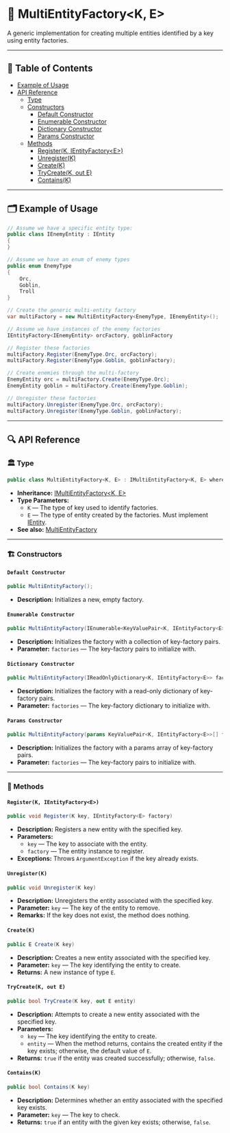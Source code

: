 # 🧩 MultiEntityFactory<K, E>

A generic implementation for creating multiple entities identified by a key using entity factories.

---

## 📑 Table of Contents

- [Example of Usage](#-example-of-usage)
- [API Reference](#-api-reference)
    - [Type](#-type)
    - [Constructors](#-constructors)
        - [Default Constructor](#default-constructor)
        - [Enumerable Constructor](#enumerable-constructor)
        - [Dictionary Constructor](#dictionary-constructor)
        - [Params Constructor](#params-constructor)
    - [Methods](#-methods)
        - [Register(K, IEntityFactory\<E>)](#registerk-ientityfactorye)
        - [Unregister(K)](#unregisterk)
        - [Create(K)](#createk)
        - [TryCreate(K, out E)](#trycreatek-out-e)
        - [Contains(K)](#containsk)

---

## 🗂 Example of Usage

```csharp
// Assume we have a specific entity type:
public class IEnemyEntity : IEntity
{
}
```

```csharp
// Assume we have an enum of enemy types
public enum EnemyType 
{
    Orc,
    Goblin,
    Troll
}
```

```csharp
// Create the generic multi-entity factory 
var multiFactory = new MultiEntityFactory<EnemyType, IEnemyEntity>();

// Assume we have instances of the enemy factories
IEntityFactory<IEnemyEntity> orcFactory, goblinFactory 

// Register these factories
multiFactory.Register(EnemyType.Orc, orcFactory);
multiFactory.Register(EnemyType.Goblin, goblinFactory);

// Create enemies through the multi-factory
EnemyEntity orc = multiFactory.Create(EnemyType.Orc);
EnemyEntity goblin = multiFactory.Create(EnemyType.Goblin);

// Unregister these factories
multiFactory.Unregister(EnemyType.Orc, orcFactory);
multiFactory.Unregister(EnemyType.Goblin, goblinFactory);
```

---

## 🔍 API Reference

### 🏛️ Type <div id="-type"></div>

```csharp
public class MultiEntityFactory<K, E> : IMultiEntityFactory<K, E> where E : IEntity
```

- **Inheritance:**  [IMultiEntityFactory\<K, E>](IMultiEntityFactory%601.md)
- **Type Parameters:**
    - `K` — The type of key used to identify factories.
    - `E` — The type of entity created by the factories. Must implement [IEntity](../Entities/IEntity.md).
- **See also:** [MultiEntityFactory](MultiEntityFactory.md)

---

<div id="-constructors"></div>

### 🏗️ Constructors

#### `Default Constructor`

```csharp
public MultiEntityFactory();
```

- **Description:** Initializes a new, empty factory.

#### `Enumerable Constructor`

```csharp
public MultiEntityFactory(IEnumerable<KeyValuePair<K, IEntityFactory<E>>> factories);
```

- **Description:** Initializes the factory with a collection of key-factory pairs.
- **Parameter:** `factories` — The key-factory pairs to initialize with.

#### `Dictionary Constructor`

```csharp
public MultiEntityFactory(IReadOnlyDictionary<K, IEntityFactory<E>> factories);
```

- **Description:** Initializes the factory with a read-only dictionary of key-factory pairs.
- **Parameter:** `factories` — The key-factory dictionary to initialize with.

#### `Params Constructor`

```csharp
public MultiEntityFactory(params KeyValuePair<K, IEntityFactory<E>>[] factories);
```

- **Description:** Initializes the factory with a params array of key-factory pairs.
- **Parameter:** `factories` — The key-factory pairs to initialize with.

---

### 🏹 Methods

#### `Register(K, IEntityFactory<E>)`

```csharp
public void Register(K key, IEntityFactory<E> factory)
```

- **Description:** Registers a new entity with the specified key.
- **Parameters:**
    - `key` — The key to associate with the entity.
    - `factory` — The entity instance to register.
- **Exceptions:** Throws `ArgumentException` if the key already exists.

#### `Unregister(K)`

```csharp
public void Unregister(K key)
```

- **Description:** Unregisters the entity associated with the specified key.
- **Parameter:** `key` — The key of the entity to remove.
- **Remarks:** If the key does not exist, the method does nothing.

#### `Create(K)`

```csharp
public E Create(K key)
```

- **Description:** Creates a new entity associated with the specified key.
- **Parameter:** `key` — The key identifying the entity to create.
- **Returns:** A new instance of type `E`.

#### `TryCreate(K, out E)`

```csharp
public bool TryCreate(K key, out E entity)
```

- **Description:** Attempts to create a new entity associated with the specified key.
- **Parameters:**
    - `key` — The key identifying the entity to create.
    - `entity` — When the method returns, contains the created entity if the key exists; otherwise, the default value of
      `E`.
- **Returns:** `true` if the entity was created successfully; otherwise, `false`.

#### `Contains(K)`

```csharp
public bool Contains(K key)
```

- **Description:** Determines whether an entity associated with the specified key exists.
- **Parameter:** `key` — The key to check.
- **Returns:** `true` if an entity with the given key exists; otherwise, `false`.